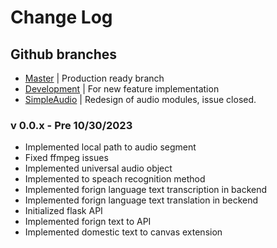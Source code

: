 # Change Log

## Github branches

- [Master](https://github.com/WilliamRamsey/LiveTranslate) | Production ready branch
- [Development](https://github.com/WilliamRamsey/LiveTranslate/tree/development) | For new feature implementation
- [SimpleAudio](https://github.com/WilliamRamsey/LiveTranslate/tree/simple_audio) | Redesign of audio modules, issue closed.

### v 0.0.x - Pre 10/30/2023

- Implemented local path to audio segment
- Fixed ffmpeg issues
- Implemented universal audio object
- Implemented to speach recognition method
- Implemented forign language text transcription in backend
- Implemented forign language text translation in beckend
- Initialized flask API
- Implemented forign text to API
- Implemented domestic text to canvas extension
